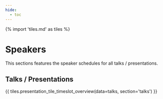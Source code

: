 ```yaml
---
hide:
  - toc
---
```


{% import 'tiles.md' as tiles %}

# Speakers

This sections features the speaker schedules for all talks / presentations.

<!--
## Keynotes

 Please see [recordings](../recordings.md) to watch the opening, and keynote pitches. 

Please see the [keynotes schedule](/summit-2024/keynotes/) for additional
information.

{{ tiles.presentation_tile_overview(data=keynotes, section='keynotes') }}

-->

## Talks / Presentations

<!-- Please see the [talks schedule](/summit-2024/talks/) for additional information. -->

{{ tiles.presentation_tile_timeslot_overview(data=talks, section='talks') }}
